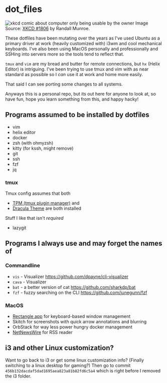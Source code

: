 # dot_files

![xkcd comic about computer only being usable by the owner](https://imgs.xkcd.com/comics/borrow_your_laptop.png)
Image Source: [XKCD #1806](https://xkcd.com/1806/) by Randall Munroe.

These dotfiles have been mutating over the years as I've used Ubuntu as a primary driver at work (heavily customized with)
i3wm and cool mechanical keyboards.
I've also been using MacOS personally and professionally and SSHing into servers more so the tools tend to reflect that.

`tmux` and `vim` are my bread and butter for remote connections, but `hx` (Helix Editor) is intriguing.
I've been trying to use tmux and vim with as near standard as possible so I _can_ use it at work and home more easily.

That said I can see porting some changes to all systems.


Anyways this is a personal repo, but its out here for anyone to look at, so have fun, hope you learn something from this,
and happy hacky!

## Programs assumed to be installed by dotfiles

- vim
- helix editor
- docker
- zsh (with ohmyzsh)
- kitty (for kssh, might remove)
- git
- ssh
- fzf
- jq

### tmux

Tmux config assumes that both
- [TPM (tmux plugin manager)](https://github.com/tmux-plugins/tpm) and
- [Dracula Theme](https://draculatheme.com/tmux)
are both installed

Stuff I like that isn't _required_
- lazygit

## Programs I always use and may forget the names of

### Commandline

- `vis` - Visualizer https://github.com/dpayne/cli-visualizer
- `cava` - Visualizer
- `bat` - a better version of cat https://github.com/sharkdp/bat
- `fzf` - fuzzy searching on the CLI https://github.com/junegunn/fzf

### MacOS

- [Rectangle app](https://rectangleapp.com/) for keyboard-based window management
- Skitch for screenshots with quick arrow annotations and blurring
- OrbStack for way less power hungry docker management
- [NetNewsWire](https://netnewswire.com/) for RSS reader

## i3 and other Linux customization?

Want to go back to i3 or get some linux customization info? (Finally switching to a linux desktop for gaming?)
Then go to commit `456b132dacdaf5dad1695aea823a81b82fd6c5a4` which is right before I removed the i3 folder.

